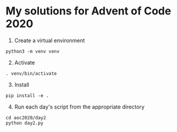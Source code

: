 # My solutions for Advent of Code 2020

1. Create a virtual environment
```
python3 -m venv venv
```

2. Activate
```
. venv/bin/activate
```

3. Install
```
pip install -e .
```

4. Run each day's script from the appropriate directory
```
cd aoc2020/day2
python day2.py
```
